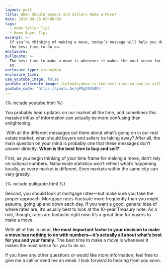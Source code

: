 ```yaml
---
layout: post
title: When Should Buyers and Sellers Make a Move?
date: 2019-09-26 00:00:00
tags:
  - Home Seller Tips
  - Home Buyer Tips
excerpt: >-
  If you’re thinking of making a move, today’s message will help you determine
  the best time to do so.
enclosure:
pullquote: >-
  The best time to make a move is whenever it makes the most sense for you to do
  so.
enclosure_type: video/mp4
enclosure_time:
use_youtube_image: false
youtube_alternate_image: /uploads/when-is-the-best-time-to-buy-or-sell-a-home-youtube.jpg
youtube_code: 'https://youtu.be/gPRgQSVkBPc'
---
```


{% include youtube.html %}

You probably hear updates on our market all the time, and sometimes this massive influx of information can actually be more confusing than enlightening.

&nbsp;With all the different messages out there about what’s going on in our real estate market, what should buyers and sellers be taking away? After all, the main question on your mind is probably one that these messages don’t answer directly: **When is the best time to buy and sell?**

First, as you begin thinking of your time frame for making a move, don’t rely on national numbers. Nationwide statistics won’t reflect what’s happening locally, as every market is different. Even markets within the same city can vary greatly.

{% include pullquote.html %}

Second, you should look at mortgage rates—but make sure you take the proper approach. Mortgage rates fluctuate more frequently than you might assume, going up and down each day. If you want a good, general idea of where rates are, it’s usually best to look at the 10-year Treasury note. As a rule, though, rates are fantastic right now. It’s a great time for buyers to make a move.

With all of this in mind, **the most important factor in your decision to make a move has nothing to do with numbers—it’s actually all about what’s best for you and your family.** The best time to make a move is whenever it makes the most sense for you to do so.

If you have any other questions or would like more information, feel free to give me a call or send me an email. I look forward to hearing from you soon.<br>&nbsp;